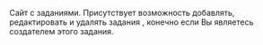 Сайт с заданиями.
Присутствует возможность добавлять, редактировать и удалять задания , конечно если Вы являетесь создателем этого задания.
